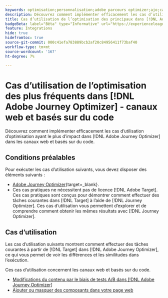 ```yaml
---
keywords: optimisation;personnalisation;adobe parcours optimizer;ajo;cas d’utilisation;scénarios;web;basé sur le code
description: Découvrez comment implémenter efficacement les cas d’utilisation d’optimisation ayant le plus d’impact dans  [!DNL Adobe Journey Optimizer].
title: Cas d’utilisation de l’optimisation des principaux dans [!DNL Adobe Journey Optimizer]  - canaux web et basés sur du code
badgeBeta: label="Bêta" type="Informative" url="https://experienceleague.adobe.com/docs/target/using/introduction/intro.html#beta newtab=true?lang=fr" tooltip="Quelles sont les fonctionnalités bêta dans  [!DNL Adobe Target] ?"
feature: Integrations
hide: true
hidefromtoc: true
source-git-commit: 000c41efa783889bcb2af20c84956411f73baf40
workflow-type: tm+mt
source-wordcount: '167'
ht-degree: 7%

---
```


# Cas d’utilisation de l’optimisation des plus fréquents dans [!DNL Adobe Journey Optimizer] - canaux web et basés sur du code

Découvrez comment implémenter efficacement les cas d’utilisation d’optimisation ayant le plus d’impact dans [!DNL Adobe Journey Optimizer] dans les canaux web et basés sur du code.

## Conditions préalables

Pour exécuter les cas d’utilisation suivants, vous devez disposer des éléments suivants :

* [Adobe Journey Optimizer](https://experienceleague.adobe.com/en/docs/journey-optimizer/using/get-started/get-started){target=_blank}.
* Ces cas pratiques ne nécessitent pas de licence [!DNL Adobe Target]. Ces cas pratiques sont conçus pour démontrer comment effectuer des tâches courantes dans [!DNL Target] à l’aide de [!DNL Journey Optimizer]. Ces cas d’utilisation vous permettent d’explorer et de comprendre comment obtenir les mêmes résultats avec [!DNL Journey Optimizer].

## Cas d’utilisation

Les cas d’utilisation suivants montrent comment effectuer des tâches courantes à partir de [!DNL Target] dans [!DNL Adobe Journey Optimizer], ce qui vous permet de voir les différences et les similitudes dans l’exécution.

Ces cas d’utilisation concernent les canaux web et basés sur du code.

* [Modifications du contenu par le biais de tests A/B dans  [!DNL Adobe Journey Optimizer]](/help/main/c-integrating-target-with-mac/ajo/content-change-using-ajo.md)
* [Ajouter ou masquer des composants dans votre page web](/help/main/c-integrating-target-with-mac/ajo/add-hide-content-using-ajo.md)